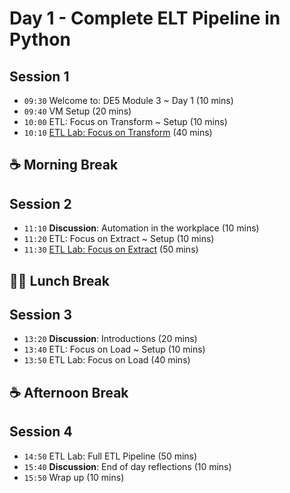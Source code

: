 # Day 1 - Complete ELT Pipeline in Python

## Session 1

- `09:30` Welcome to: DE5 Module 3 ~ Day 1 (10 mins)
- `09:40` VM Setup (20 mins)
- `10:00` ETL: Focus on Transform ~ Setup (10 mins)
- `10:10` [ETL Lab: Focus on Transform](../day1/transform-lab.md) (40 mins)

## ☕ Morning Break

## Session 2

- `11:10` **Discussion**: Automation in the workplace (10 mins)
- `11:20` ETL: Focus on Extract ~ Setup (10 mins)
- `11:30` [ETL Lab: Focus on Extract](../day1/extract-lab.md) (50 mins)

## 🥪🥤 Lunch Break

## Session 3

- `13:20` **Discussion**: Introductions (20 mins)
- `13:40` ETL: Focus on Load ~ Setup (10 mins)
- `13:50` ETL Lab: Focus on Load (40 mins)

## ☕ Afternoon Break

## Session 4

- `14:50` ETL Lab: Full ETL Pipeline (50 mins)
- `15:40` **Discussion**: End of day reflections (10 mins)
- `15:50` Wrap up (10 mins)

